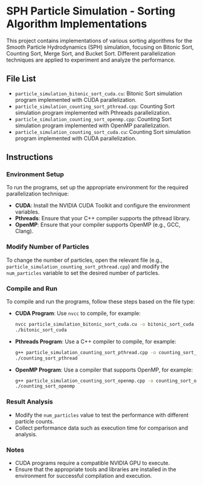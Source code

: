 # SPH Particle Simulation - Sorting Algorithm Implementations

This project contains implementations of various sorting algorithms for the Smooth Particle Hydrodynamics (SPH) simulation, focusing on Bitonic Sort, Counting Sort, Merge Sort, and Bucket Sort. Different parallelization techniques are applied to experiment and analyze the performance.

## File List

- `particle_simulation_bitonic_sort_cuda.cu`: Bitonic Sort simulation program implemented with CUDA parallelization.
- `particle_simulation_counting_sort_pthread.cpp`: Counting Sort simulation program implemented with Pthreads parallelization.
- `particle_simulation_counting_sort_openmp.cpp`: Counting Sort simulation program implemented with OpenMP parallelization.
- `particle_simulation_counting_sort_cuda.cu`: Counting Sort simulation program implemented with CUDA parallelization.

## Instructions

### Environment Setup

To run the programs, set up the appropriate environment for the required parallelization technique:

- **CUDA**: Install the NVIDIA CUDA Toolkit and configure the environment variables.
- **Pthreads**: Ensure that your C++ compiler supports the pthread library.
- **OpenMP**: Ensure that your compiler supports OpenMP (e.g., GCC, Clang).

### Modify Number of Particles

To change the number of particles, open the relevant file (e.g., `particle_simulation_counting_sort_pthread.cpp`) and modify the `num_particles` variable to set the desired number of particles.

### Compile and Run

To compile and run the programs, follow these steps based on the file type:

- **CUDA Program**: Use `nvcc` to compile, for example:
    ```bash
    nvcc particle_simulation_bitonic_sort_cuda.cu -o bitonic_sort_cuda
    ./bitonic_sort_cuda
    ```

- **Pthreads Program**: Use a C++ compiler to compile, for example:
    ```bash
    g++ particle_simulation_counting_sort_pthread.cpp -o counting_sort_pthread -lpthread
    ./counting_sort_pthread
    ```

- **OpenMP Program**: Use a compiler that supports OpenMP, for example:
    ```bash
    g++ particle_simulation_counting_sort_openmp.cpp -o counting_sort_openmp -fopenmp
    ./counting_sort_openmp
    ```

### Result Analysis

- Modify the `num_particles` value to test the performance with different particle counts.
- Collect performance data such as execution time for comparison and analysis.

### Notes

- CUDA programs require a compatible NVIDIA GPU to execute.
- Ensure that the appropriate tools and libraries are installed in the environment for successful compilation and execution.
